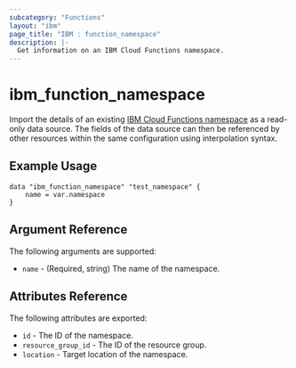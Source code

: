 ```yaml
---
subcategory: "Functions"
layout: "ibm"
page_title: "IBM : function_namespace"
description: |-
  Get information on an IBM Cloud Functions namespace.
---
```


# ibm\_function_namespace

Import the details of an existing [IBM Cloud Functions namespace](https://cloud.ibm.com/docs/openwhisk/openwhisk_namespaces.html#openwhisk_namespaces) as a read-only data source. The fields of the data source can then be referenced by other resources within the same configuration using interpolation syntax.

## Example Usage

```hcl
data "ibm_function_namespace" "test_namespace" {
	name = var.namespace
}
```

## Argument Reference

The following arguments are supported:

* `name` - (Required, string) The name of the namespace.

## Attributes Reference

The following attributes are exported:

* `id` - The ID of the namespace.
* `resource_group_id` - The ID of the resource group.
* `location` - Target location of the namespace.

